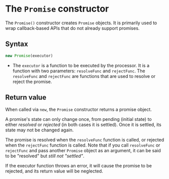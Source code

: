 # The `Promise` constructor

The `Promise()` constructor creates `Promise` objects. It is primarily used to wrap callback-based APIs that do not already support promises.

## Syntax

```js
new Promise(executor)
```

* The `executor` is a function to be executed by the processor. It is a function with two parameters: `resolveFunc` and `rejectFunc`. The `resolveFunc` and `rejectFunc` are functions that are used to resolve or reject the promise.

## Return value

When called via `new`, the `Promise` constructor returns a promise object.

A promise's state can only change once, from pending (initial state) to either _resolved_ or _rejected_ (in both cases it is settled). Once it is settled, its state may not be changed again.

The promise is resolved when the `resolveFunc` function is called, or rejected when the `rejectFunc` function is called. Note that if you call `resolveFunc` or `rejectFunc` and pass another `Promise` object as an argument, it can be said to be "resolved" but _still not "settled"_.

If the executor function throws an error, it will cause the promise to be rejected, and its return value will be neglected.